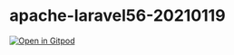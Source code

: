 # apache-laravel56-20210119
[![Open in Gitpod](https://gitpod.io/button/open-in-gitpod.svg)](https://gitpod.io/#https://github.com/xiaoliuzi2015/apache-laravel56-20210119)
